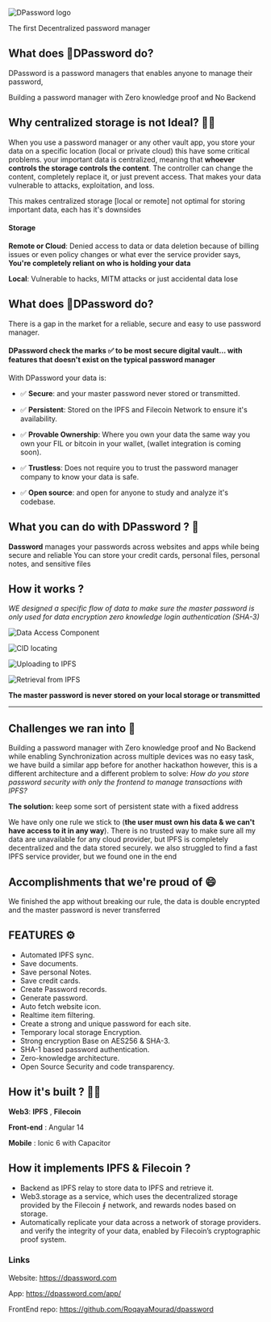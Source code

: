 ![DPassword logo](https://res.cloudinary.com/dbmjocdgi/image/upload/v1653704335/dpassword-cover_sftst6.jpg)

The first Decentralized password manager


## What does  🔐**DPassword**  do?

DPassword is a password managers that enables anyone to manage their password, 

Building a password manager with Zero knowledge proof and No Backend 


## Why centralized storage is not Ideal? 🔑📄
 
When you use a password manager or any other vault app, you store your data on a specific location (local or private cloud) this have some critical problems. your important data is centralized, meaning that  **whoever controls the storage controls the content**. The controller can change the content, completely replace it, or just prevent access. 
That makes your data vulnerable to attacks, exploitation, and loss. 

This makes centralized storage [local or remote] not optimal for storing important data, each has it's downsides


#### Storage

**Remote or Cloud**: Denied access to data or data deletion because of billing issues or even policy changes or what ever the service provider says, **You're completely reliant on who is holding your data**

**Local**: Vulnerable to hacks, MITM attacks or just accidental data lose


## What does  🔐**DPassword**  do?

There is a gap in the market for a reliable, secure and easy to use password manager.

#### **DPassword** check the marks ✅ to be most secure digital vault... with features that doesn't exist on the typical password manager

 With DPassword your data is:

 - ✅ **Secure**: and your master password never stored or transmitted.

 - ✅ **Persistent**: Stored on the IPFS and Filecoin Network to ensure it's availability.

 - ✅ **Provable Ownership**: Where you own your data the same way you own your FIL or bitcoin in your wallet, (wallet integration is coming soon).

 - ✅ **Trustless**: Does not require you to trust the password manager company to know your data is safe.

 - ✅ **Open source**: and open for anyone to study and analyze it's codebase.

## What you can do with DPassword ? 🔐

**Dassword** manages your passwords across websites and apps while being secure and reliable
You can store your credit cards, personal files, personal notes, and sensitive files


## How it works ?

*WE designed a specific flow of data to make sure the master password is only used for data encryption zero knowledge login authentication (SHA-3)*

![Data Access Component](https://res.cloudinary.com/dbmjocdgi/image/upload/v1653708784/4_lkep9z.jpg)

![CID locating](https://res.cloudinary.com/dbmjocdgi/image/upload/v1653708784/5_dvklpy.jpg)

![Uploading to IPFS](https://res.cloudinary.com/dbmjocdgi/image/upload/v1653708784/6_prdoad.jpg)

![Retrieval from IPFS](https://res.cloudinary.com/dbmjocdgi/image/upload/v1653708784/7_ijphk2.jpg)


**The master password is never stored on your local storage or transmitted**

-----
## Challenges we ran into 💪

Building a password manager with Zero knowledge proof and No Backend while enabling Synchronization across multiple devices was no easy task, we have build a similar app before for another hackathon however, this is a different architecture and a different problem to solve: *How do you store password security with only the frontend to manage transactions with IPFS?*

**The solution:** keep some sort of persistent state with a fixed address

We have only one rule we stick to (**the user must own his data & we can't have access to it in any way**).
There is no trusted way to make sure all my data are unavailable for any cloud provider, but IPFS is completely decentralized and the data stored securely.
we also struggled to find a fast IPFS service provider, but we found one in the end

## Accomplishments that we're proud of 😄

We finished the app without breaking our rule, the data is double encrypted and the master password is never transferred

## FEATURES ⚙

- Automated IPFS sync.
- Save documents.
- Save personal Notes.
- Save credit cards.
- Create Password records.
- Generate password.
- Auto fetch website icon.
- Realtime item filtering.
- Create a strong and unique password for each site.
- Temporary local storage Encryption.
- Strong encryption Base on AES256 & SHA-3.
- SHA-1 based password authentication.
- Zero-knowledge architecture.
- Open Source Security and code transparency.

## How it's built ?  👨‍💻

**Web3**: **IPFS** , **Filecoin**

**Front-end**  : Angular 14 

**Mobile**  : Ionic 6 with Capacitor


## How it implements IPFS & Filecoin ?

- Backend as IPFS relay to store data to IPFS and retrieve it.
- Web3.storage as a service,  which uses the decentralized storage provided by the Filecoin ⨎ network, and rewards nodes based on storage.
- Automatically replicate your data across a network of storage providers. and verify the integrity of your data, enabled by Filecoin’s cryptographic proof system.

### Links
Website: https://dpassword.com

App: https://dpassword.com/app/

FrontEnd repo: https://github.com/RoqayaMourad/dpassword


